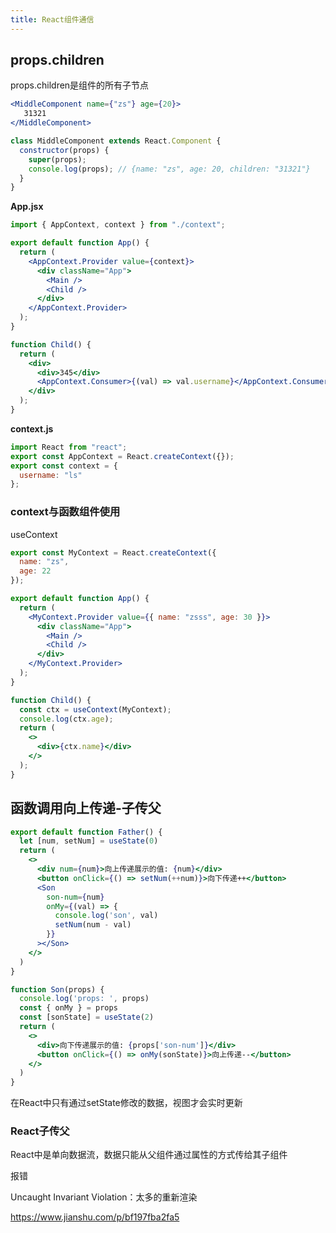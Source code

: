 ```yaml
---
title: React组件通信
---
```




## props.children

props.children是组件的所有子节点

```jsx
<MiddleComponent name={"zs"} age={20}>
   31321
</MiddleComponent>

class MiddleComponent extends React.Component {
  constructor(props) {
    super(props);
    console.log(props); // {name: "zs", age: 20, children: "31321"}
  }
}
```



**App.jsx**

```jsx
import { AppContext, context } from "./context";

export default function App() {
  return (
    <AppContext.Provider value={context}>
      <div className="App">
        <Main />
        <Child />
      </div>
    </AppContext.Provider>
  );
}

function Child() {
  return (
    <div>
      <div>345</div>
      <AppContext.Consumer>{(val) => val.username}</AppContext.Consumer>
    </div>
  );
}
```

**context.js**

```js
import React from "react";
export const AppContext = React.createContext({});
export const context = {
  username: "ls"
};
```



### context与函数组件使用

useContext

```jsx
export const MyContext = React.createContext({
  name: "zs",
  age: 22
});

export default function App() {
  return (
    <MyContext.Provider value={{ name: "zsss", age: 30 }}>
      <div className="App">
        <Main />
        <Child />
      </div>
    </MyContext.Provider>
  );
}

function Child() {
  const ctx = useContext(MyContext);
  console.log(ctx.age);
  return (
    <>
      <div>{ctx.name}</div>
    </>
  );
}
```





## 函数调用向上传递-子传父

```jsx
export default function Father() {
  let [num, setNum] = useState(0)
  return (
    <>
      <div num={num}>向上传递展示的值: {num}</div>
      <button onClick={() => setNum(++num)}>向下传递++</button>
      <Son
        son-num={num}
        onMy={(val) => {
          console.log('son', val)
          setNum(num - val)
        }}
      ></Son>
    </>
  )
}

function Son(props) {
  console.log('props: ', props)
  const { onMy } = props
  const [sonState] = useState(2)
  return (
    <>
      <div>向下传递展示的值: {props['son-num']}</div>
      <button onClick={() => onMy(sonState)}>向上传递--</button>
    </>
  )
}
```

在React中只有通过setState修改的数据，视图才会实时更新



### React子传父

React中是单向数据流，数据只能从父组件通过属性的方式传给其子组件



报错

Uncaught Invariant Violation：太多的重新渲染

https://www.jianshu.com/p/bf197fba2fa5
